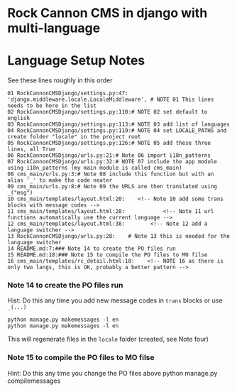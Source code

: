 # Rock Cannon CMS in django with multi-language 

# Language Setup Notes

See these lines roughly in this order 

    01 RockCannonCMSDjango/settings.py:47:    'django.middleware.locale.LocaleMiddleware', # NOTE 01 This lines needs to be here in the list
    02 RockCannonCMSDjango/settings.py:110:# NOTE 02 set default to english
    03 RockCannonCMSDjango/settings.py:113:# NOTE 03 add list of languages
    04 RockCannonCMSDjango/settings.py:119:# NOTE 04 set LOCALE_PATHS and create folder "locale" in the project root
    05 RockCannonCMSDjango/settings.py:126:# NOTE 05 add these three lines, all True
    06 RockCannonCMSDjango/urls.py:21:# Note 06 import i18n_patterns
    07 RockCannonCMSDjango/urls.py:32:# NOTE 07 include the app module using i18n_patterns (my main module is called cms_main)
    08 cms_main/urls.py:3:# Note 08 include this function but with an alias '_' to make the code neater
    09 cms_main/urls.py:8:# Note 09 the URLS are then translated using _("msg")
    10 cms_main/templates/layout.html:20:    <!-- Note 10 add some trans blocks with message codes -->
    11 cms_main/templates/layout.html:28:            <!-- Note 11 url functions automatically use the current language -->
    12 cms_main/templates/layout.html:38:        <!-- Note 12 add a language switcher -->
    13 RockCannonCMSDjango/urls.py:28:    # Note 13 this is needed for the language switcher
    14 README.md:7:### Note 14 to create the PO files run
    15 README.md:18:### Note 15 to compile the PO files to MO filse
    16 cms_main/templates/rc_detail.html:18:    <!-- NOTE 16 as there is only two langs, this is OK, probably a better pattern -->



### Note 14 to create the PO files run
Hist: Do this any time you add new message codes in `trans` blocks or use `_(...)`

    python manage.py makemessages -l en
    python manage.py makemessages -l en

This will regenerate files in the `locale` folder (created, see Note four)




### Note 15 to compile the PO files to MO filse
Hint: Do this any time you change the PO files above
    python manage.py compilemessages
    



